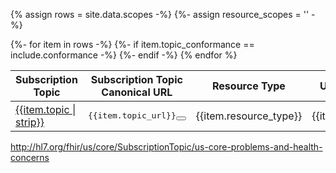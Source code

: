 <!-- This liquid script creates a US Core subscription topic requirements table using input data from input/data/scopes.csv
include parameters: conformance='SHALL'|'SHOULD'|'MAY'see below for how used and crud='cruds'<<< not used -->

{% assign rows = site.data.scopes -%}
{%- assign resource_scopes = '' -%}

<table class="grid">
<thead>
<tr>
<th>Subscription Topic</th>
<th>Subscription Topic Canonical URL</th>
<th>Resource Type</th>
<th>US Core Profile</th>
</tr>
</thead>
<tbody>
{%- for item in rows -%}
{%- if item.topic_conformance == include.conformance -%}
<tr>
<td><a href="{{item.topic_path}}">{{item.topic | strip}}</a></td>
<td><pre><span class="copy-text">{{item.topic_url}}<button data-clipboard-text="{{item.topic_url}}" title="Click to copy URL" class="btn-copy" data-original-title="Click to copy URL"></button></span></pre></td>
<td>{{item.resource_type}}</td>
<td>{{item.profile_title}}</td>
</tr>
{%- endif -%}
{% endfor %}
</tbody>
</table>



http://hl7.org/fhir/us/core/SubscriptionTopic/us-core-problems-and-health-concerns